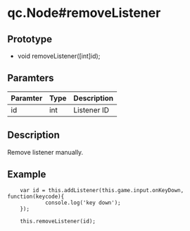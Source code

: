 # qc.Node#removeListener

## Prototype
* void removeListener([int]id);

## Paramters
| Paramter | Type | Description |
| ------------- | ------------- | -------------|
| id | int | Listener ID |

## Description
Remove listener manually.

## Example
````
    var id = this.addListener(this.game.input.onKeyDown, function(keycode){
            console.log('key down');
    });
	
	this.removeListener(id);
````
